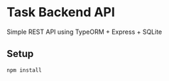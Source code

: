 # Task Backend API

Simple REST API using TypeORM + Express + SQLite

## Setup

```bash
npm install
